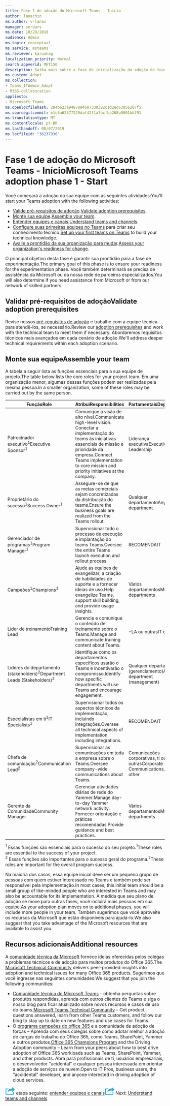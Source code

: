```yaml
---
title: Fase 1 de adoção do Microsoft Teams - Início
author: lanachin
ms.author: v-lanac
manager: serdars
ms.date: 10/29/2018
audience: Admin
ms.topic: conceptual
ms.service: msteams
ms.reviewer: karuanag
localization_priority: Normal
search.appverid: MET150
description: Saiba mais sobre a fase de inicialização da adoção do teams.
ms.custom: Adopt
ms.collection:
- Teams_ITAdmin_Adopt
- M365-collaboration
appliesto:
- Microsoft Teams
ms.openlocfilehash: 294b623a9487094607330382c1d2ec63056207f5
ms.sourcegitcommit: e1c8a62577229daf42f1a7bcfba268a9001bb791
ms.translationtype: MT
ms.contentlocale: pt-BR
ms.lasthandoff: 08/07/2019
ms.locfileid: "36237936"
---
```

# <a name="microsoft-teams-adoption-phase-1---start"></a><span data-ttu-id="47daf-103">Fase 1 de adoção do Microsoft Teams - Início</span><span class="sxs-lookup"><span data-stu-id="47daf-103">Microsoft Teams adoption phase 1 - Start</span></span>

<span data-ttu-id="47daf-104">Você começará a adoção da sua equipe com as seguintes atividades:</span><span class="sxs-lookup"><span data-stu-id="47daf-104">You'll start your Teams adoption with the following activities:</span></span>

- <span data-ttu-id="47daf-105">[Valide pré-requisitos de adoção](#validate-adoption-prerequisites).</span><span class="sxs-lookup"><span data-stu-id="47daf-105">[Validate adoption prerequisites](#validate-adoption-prerequisites).</span></span>
- <span data-ttu-id="47daf-106">[Monte sua equipe](#assemble-your-team).</span><span class="sxs-lookup"><span data-stu-id="47daf-106">[Assemble your team](#assemble-your-team).</span></span>
- <span data-ttu-id="47daf-107">[Entender equipes e canais](teams-adoption-understand-teams-and-channels.md).</span><span class="sxs-lookup"><span data-stu-id="47daf-107">[Understand teams and channels](teams-adoption-understand-teams-and-channels.md).</span></span>
- <span data-ttu-id="47daf-108">[Configure suas primeiras equipes no Teams](teams-adoption-your-first-teams.md) para criar seu conhecimento técnico.</span><span class="sxs-lookup"><span data-stu-id="47daf-108">[Set up your first teams on Teams](teams-adoption-your-first-teams.md) to build your technical knowledge.</span></span>
- <span data-ttu-id="47daf-109">[Avalie a prontidão da sua organização para mudar](teams-adoption-assess-readiness.md).</span><span class="sxs-lookup"><span data-stu-id="47daf-109">[Assess your organization's readiness for change](teams-adoption-assess-readiness.md).</span></span>

<span data-ttu-id="47daf-110">O principal objetivo desta fase é garantir sua prontidão para a fase de experimentação.</span><span class="sxs-lookup"><span data-stu-id="47daf-110">The primary goal of this phase is to ensure your readiness for the experimentation phase.</span></span> <span data-ttu-id="47daf-111">Você também determinará se precisa de assistência da Microsoft ou da nossa rede de parceiros especializados.</span><span class="sxs-lookup"><span data-stu-id="47daf-111">You will also determine if you need assistance from Microsoft or from our network of skilled partners.</span></span>  

## <a name="validate-adoption-prerequisites"></a><span data-ttu-id="47daf-112">Validar pré-requisitos de adoção</span><span class="sxs-lookup"><span data-stu-id="47daf-112">Validate adoption prerequisites</span></span>

<span data-ttu-id="47daf-113">Revise nossos [pré-requisitos de adoção](teams-adoption-get-started.md#adoption-prerequisites) e trabalhe com a equipe técnica para atendê-los, se necessário.</span><span class="sxs-lookup"><span data-stu-id="47daf-113">Review our [adoption prerequisites](teams-adoption-get-started.md#adoption-prerequisites) and work with the technical team to meet them if necessary.</span></span> <span data-ttu-id="47daf-114">Abordaremos requisitos técnicos mais avançados em cada cenário de adoção.</span><span class="sxs-lookup"><span data-stu-id="47daf-114">We'll address deeper technical requirements within each adoption scenario.</span></span>

## <a name="assemble-your-team"></a><span data-ttu-id="47daf-115">Monte sua equipe</span><span class="sxs-lookup"><span data-stu-id="47daf-115">Assemble your team</span></span>

<span data-ttu-id="47daf-116">A tabela a seguir lista as funções essenciais para a sua equipe de projeto.</span><span class="sxs-lookup"><span data-stu-id="47daf-116">The table below lists the core roles for your project team.</span></span> <span data-ttu-id="47daf-117">Em uma organização menor, algumas dessas funções podem ser realizadas pela mesma pessoa.</span><span class="sxs-lookup"><span data-stu-id="47daf-117">In a smaller organization, some of these roles may be carried out by the same person.</span></span>

| <span data-ttu-id="47daf-118">Função</span><span class="sxs-lookup"><span data-stu-id="47daf-118">Role</span></span> | <span data-ttu-id="47daf-119">Atribui</span><span class="sxs-lookup"><span data-stu-id="47daf-119">Responsibilities</span></span> | <span data-ttu-id="47daf-120">Partamentais</span><span class="sxs-lookup"><span data-stu-id="47daf-120">Department</span></span> |
| ---- | ---------------- | ---------- |
| <span data-ttu-id="47daf-121">Patrocinador executivo<sup>1</sup></span><span class="sxs-lookup"><span data-stu-id="47daf-121">Executive Sponsor<sup>1</sup></span></span> | <span data-ttu-id="47daf-122">Comunique a visão de alto nível.</span><span class="sxs-lookup"><span data-stu-id="47daf-122">Communicate high-level vision.</span></span> <span data-ttu-id="47daf-123">Conectar a implementação do teams às iniciativas essenciais de missão e prioridade da empresa.</span><span class="sxs-lookup"><span data-stu-id="47daf-123">Connect Teams implementation to core mission and priority initiatives at the company.</span></span> | <span data-ttu-id="47daf-124">Liderança executiva</span><span class="sxs-lookup"><span data-stu-id="47daf-124">Executive Leadership</span></span> |
| <span data-ttu-id="47daf-125">Proprietário do sucesso<sup>1</sup></span><span class="sxs-lookup"><span data-stu-id="47daf-125">Success Owner<sup>1</sup></span></span> | <span data-ttu-id="47daf-126">Assegure-se de que as metas comerciais sejam concretizadas da distribuição do teams.</span><span class="sxs-lookup"><span data-stu-id="47daf-126">Ensure the business goals are realized from the Teams rollout.</span></span> | <span data-ttu-id="47daf-127">Qualquer departamento</span><span class="sxs-lookup"><span data-stu-id="47daf-127">Any department</span></span> |
| <span data-ttu-id="47daf-128">Gerenciador de programas<sup>1</sup></span><span class="sxs-lookup"><span data-stu-id="47daf-128">Program Manager<sup>1</sup></span></span> | <span data-ttu-id="47daf-129">Supervisionar todo o processo de execução e implantação do teams Teams.</span><span class="sxs-lookup"><span data-stu-id="47daf-129">Oversee the entire Teams launch execution and rollout process.</span></span> | <span data-ttu-id="47daf-130">RECOMENDA</span><span class="sxs-lookup"><span data-stu-id="47daf-130">IT</span></span> |
| <span data-ttu-id="47daf-131">Campeões<sup>1</sup></span><span class="sxs-lookup"><span data-stu-id="47daf-131">Champions<sup>1</sup></span></span> | <span data-ttu-id="47daf-132">Ajude as equipes de evangelizar, a criação de habilidades de suporte e a fornecer ideias de uso.</span><span class="sxs-lookup"><span data-stu-id="47daf-132">Help evangelize Teams, support skill building, and provide usage insights.</span></span> | <span data-ttu-id="47daf-133">Vários departamentos</span><span class="sxs-lookup"><span data-stu-id="47daf-133">Multiple departments</span></span> |
| <span data-ttu-id="47daf-134">Líder de treinamento</span><span class="sxs-lookup"><span data-stu-id="47daf-134">Training Lead</span></span> | <span data-ttu-id="47daf-135">Gerencie e comunique o conteúdo de treinamento sobre o Teams.</span><span class="sxs-lookup"><span data-stu-id="47daf-135">Manage and communicate training content about Teams.</span></span> | <span data-ttu-id="47daf-136">-LA ou outras</span><span class="sxs-lookup"><span data-stu-id="47daf-136">IT or other</span></span> |
| <span data-ttu-id="47daf-137">Líderes do departamento (stakeholders)<sup>2</sup></span><span class="sxs-lookup"><span data-stu-id="47daf-137">Department Leads (Stakeholders)<sup>2</sup></span></span> | <span data-ttu-id="47daf-138">Identifique como os departamentos específicos usarão o Teams e incentivarão o compromisso.</span><span class="sxs-lookup"><span data-stu-id="47daf-138">Identify how specific departments will use Teams and encourage engagement.</span></span> | <span data-ttu-id="47daf-139">Qualquer departamento (gerenciamento)</span><span class="sxs-lookup"><span data-stu-id="47daf-139">Any department (management)</span></span> |
| <span data-ttu-id="47daf-140">Especialistas em ti<sup>1</sup></span><span class="sxs-lookup"><span data-stu-id="47daf-140">IT Specialists<sup>1</sup></span></span> | <span data-ttu-id="47daf-141">Supervisionar todos os aspectos técnicos da implementação, incluindo integrações.</span><span class="sxs-lookup"><span data-stu-id="47daf-141">Oversee all technical aspects of implementation, including integrations.</span></span> | <span data-ttu-id="47daf-142">RECOMENDA</span><span class="sxs-lookup"><span data-stu-id="47daf-142">IT</span></span> |
| <span data-ttu-id="47daf-143">Chefe de comunicação<sup>2</sup></span><span class="sxs-lookup"><span data-stu-id="47daf-143">Communication Lead<sup>2</sup></span></span> | <span data-ttu-id="47daf-144">Supervisionar as comunicações em toda a empresa sobre o Teams.</span><span class="sxs-lookup"><span data-stu-id="47daf-144">Oversee company-wide communications about Teams.</span></span> | <span data-ttu-id="47daf-145">Comunicações corporativas, ti ou outras</span><span class="sxs-lookup"><span data-stu-id="47daf-145">Corporate Communications, IT, or other</span></span> |
| <span data-ttu-id="47daf-146">Gerente da Comunidade</span><span class="sxs-lookup"><span data-stu-id="47daf-146">Community Manager</span></span> | <span data-ttu-id="47daf-147">Gerenciar atividades diárias de rede do Yammer.</span><span class="sxs-lookup"><span data-stu-id="47daf-147">Manage day-to-day Yammer network activity.</span></span> <span data-ttu-id="47daf-148">Fornecer orientação e práticas recomendadas.</span><span class="sxs-lookup"><span data-stu-id="47daf-148">Provide guidance and best practices.</span></span> | <span data-ttu-id="47daf-149">Vários departamentos</span><span class="sxs-lookup"><span data-stu-id="47daf-149">Multiple departments</span></span> |

<span data-ttu-id="47daf-150"><sup>1</sup> Essas funções são essenciais para o sucesso do seu projeto.</span><span class="sxs-lookup"><span data-stu-id="47daf-150"><sup>1</sup>These roles are essential to the success of your project.</span></span></br>
<span data-ttu-id="47daf-151"><sup>2</sup> Essas funções são importantes para o sucesso geral do programa.</span><span class="sxs-lookup"><span data-stu-id="47daf-151"><sup>2</sup>These roles are important for the overall program success.</span></span>

<span data-ttu-id="47daf-152">Na maioria dos casos, essa equipe inicial deve ser um pequeno grupo de pessoas com quem estiver interessado no Teams e também pode ser responsável pela implementação.</span><span class="sxs-lookup"><span data-stu-id="47daf-152">In most cases, this initial team should be a small group of like-minded people who are interested in Teams and may also be accountable for its implementation.</span></span> <span data-ttu-id="47daf-153">À medida que seu plano de adoção se move para outras fases, você incluirá mais pessoas em sua equipe.</span><span class="sxs-lookup"><span data-stu-id="47daf-153">As your adoption plan moves on to additional phases, you will include more people in your team.</span></span> <span data-ttu-id="47daf-154">Também sugerimos que você aproveite os recursos da Microsoft que estão disponíveis para ajudá-lo.</span><span class="sxs-lookup"><span data-stu-id="47daf-154">We also suggest that you take advantage of the Microsoft resources that are available to assist you.</span></span> 

## <a name="additional-resources"></a><span data-ttu-id="47daf-155">Recursos adicionais</span><span class="sxs-lookup"><span data-stu-id="47daf-155">Additional resources</span></span>

<span data-ttu-id="47daf-156">A [comunidade técnica da Microsoft](https://aka.ms/TechCommunity) fornece ideias oferecidas pelos colegas a problemas técnicos e de adoção para muitos produtos do Office 365.</span><span class="sxs-lookup"><span data-stu-id="47daf-156">The [Microsoft Technical Community](https://aka.ms/TechCommunity) delivers peer-provided insights into adoption and technical issues for many Office 365 products.</span></span> <span data-ttu-id="47daf-157">Sugerimos que você ingresse nas seguintes comunidades:</span><span class="sxs-lookup"><span data-stu-id="47daf-157">We suggest that you join the following communities:</span></span>

- <span data-ttu-id="47daf-158">[Comunidade técnica do Microsoft Teams](https://aka.ms/TeamsCommunity) – obtenha perguntas sobre produtos respondidas, aprenda com outros clientes do Teams e siga o nosso blog para ficar atualizado sobre novos recursos e casos de uso do teams.</span><span class="sxs-lookup"><span data-stu-id="47daf-158">[Microsoft Teams Technical Community](https://aka.ms/TeamsCommunity) – Get product questions answered, learn from other Teams customers, and follow our blog to stay up to date on new features and use cases for Teams.</span></span> 
- <span data-ttu-id="47daf-159">O [programa campeões do office 365](https://aka.ms/O365Champions) e a comunidade de adoção de forças – Aprenda com seus colegas sobre como adotar melhor a adoção de cargas de trabalho do Office 365, como Teams, SharePoint, Yammer e outros produtos.</span><span class="sxs-lookup"><span data-stu-id="47daf-159">[Office 365 Champions Program](https://aka.ms/O365Champions) and the Driving Adoption community – Learn from your peers about how to best drive adoption of Office 365 workloads such as Teams, SharePoint, Yammer, and other products.</span></span> <span data-ttu-id="47daf-160">Abra para profissionais de ti, usuários empresariais, o desenvolvedor "acidental" e qualquer pessoa interessada em orientar a adoção de serviços de nuvem.</span><span class="sxs-lookup"><span data-stu-id="47daf-160">Open to IT Pros, business users, the “accidental” developer, and anyone interested in driving adoption of cloud services.</span></span>  


<span data-ttu-id="47daf-161">![Um ícone que representa a próxima](media/teams-adoption-next-icon.png) etapa seguinte: [entender equipes e canais](teams-adoption-understand-teams-and-channels.md)</span><span class="sxs-lookup"><span data-stu-id="47daf-161">![An icon representing the next step](media/teams-adoption-next-icon.png) Next: [Understand teams and channels](teams-adoption-understand-teams-and-channels.md)</span></span>
